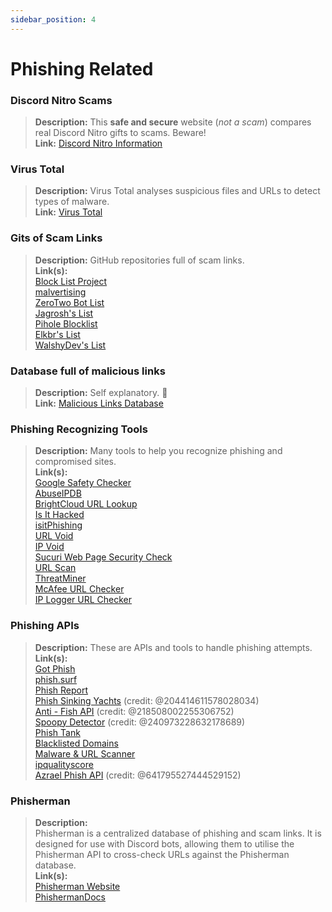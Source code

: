 ```yaml
---
sidebar_position: 4
---
```


# Phishing Related

### **Discord Nitro Scams**
> __Description:__ This **safe and secure** website (*not a scam*) compares real Discord Nitro gifts to scams. Beware!   <br/>
__Link:__ [Discord Nitro Information](https://dicsord.gq/)

### **Virus Total**
> __Description:__ Virus Total analyses suspicious files and URLs to detect types of malware.   <br/>
__Link:__ [Virus Total](https://www.virustotal.com/gui/home/upload)

### **Gits of Scam Links**
> __Description:__ GitHub repositories full of scam links.   <br/>
__Link(s):__  
[Block List Project](https://blocklistproject.github.io/Lists/)   <br/>
[malvertising](https://github.com/D09r/malvertising/blob/master/scam-domains.csv)   <br/>
[ZeroTwo Bot List](https://github.com/ZeroTwo-Bot/anti-fish-lists/)   <br/>
[Jagrosh's List](https://github.com/jagrosh/Vortex/tree/master/lists)   <br/>
[Pihole Blocklist](https://github.com/mhhakim/pihole-blocklist/)   <br/>
[Elkbr's List](https://github.com/elbkr/bad-websites)  <br/>
[WalshyDev's List](https://github.com/WalshyDev/Discord-bad-domains/blob/main/bad-domains.json)

### **Database full of malicious links**
> __Description:__ Self explanatory. 🔢   <br/>
__Link:__ [Malicious Links Database](https://urlhaus.abuse.ch/browse/)

### **Phishing Recognizing Tools**
> __Description:__ Many tools to help you recognize phishing and compromised sites.  <br/>
__Link(s):__ <br/>
[Google Safety Checker](https://transparencyreport.google.com/safe-browsing/search)  <br/>
[AbuseIPDB](https://www.abuseipdb.com/)  <br/>
[BrightCloud URL Lookup](https://www.brightcloud.com/tools/url-ip-lookup.php)  <br/>
[Is It Hacked](https://www.isithacked.com/)  <br/>
[isitPhishing](https://isitphishing.org/) <br/>
[URL Void](https://www.urlvoid.com/)  <br/>
[IP Void](https://www.ipvoid.com/)  <br/>
[Sucuri Web Page Security Check](https://unmask.sucuri.net/security-report/)  <br/>
[URL Scan](https://urlscan.io/)  <br/>
[ThreatMiner](https://www.threatminer.org/)  <br/>
[McAfee URL Checker](https://www.trustedsource.org/)  <br/>
[IP Logger URL Checker](https://iplogger.com/url-checker)

### Phishing APIs 
> __Description:__ These are APIs and tools to handle phishing attempts.   <br/>
__Link(s):__ <br/>
[Got Phish](http://gotphish.com/)   <br/>
[phish.surf](https://api.hyperphish.com/gimme-domains)   <br/>
[Phish Report](https://phish.report/)   <br/>
[Phish Sinking Yachts](https://phish.sinking.yachts/docs) (credit: @204414611578028034)  <br/>
[Anti - Fish API](https://anti-fish.bitflow.dev/) (credit: @218508002255306752)   <br/>
[Spoopy Detector](https://spoopy.oceanlord.me/) (credit: @240973228632178689)   <br/>
[Phish Tank](https://phishtank.org/)   <br/>
[Blacklisted Domains](https://api.hyperphish.com/gimme-domains) <br/>
[Malware & URL Scanner](https://chrome.google.com/webstore/detail/malware-url-scanner/ianpniapgjchiheejeipopldaanbjicd) <br/>
[ipqualityscore](https://www.ipqualityscore.com/threat-feeds/malicious-url-scanner)  <br/>
[Azrael Phish API](https://phish.azrael.gg/) (credit: @641795527444529152)

### **Phisherman** 
> __Description:__   <br/>
Phisherman is a centralized database of phishing and scam links. It is designed for use with Discord bots, allowing them to utilise the Phisherman API to cross-check URLs against the Phisherman database.   <br/>
__Link(s):__   <br/>
[Phisherman Website](https://phisherman.gg/)   <br/>
[PhishermanDocs](https://docs.phisherman.gg/)
